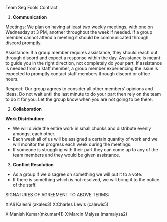 ﻿Team Seg Fools Contract

1. **Communication**

Meetings: We plan on having at least two weekly meetings, with one on Wednesday at 3 PM, another throughout the week if needed. If a group member cannot attend a meeting it should be communicated through discord promptly.

Assistance: If a group member requires assistance, they should reach out through discord and expect a response within the day. Assistance is meant to guide you in the right direction, not completely do your part. If assistance is needed from a staff member, a group member experiencing the issue is expected to promptly contact staff members through discord or office hours.

Respect: Our group agrees to consider all other members’ opinions and ideas. Do not wait until the last minute to do your part then rely on the team to do it for you. Let the group know when you are not going to be there.

2. **Collaboration**

**Work Distribution:**

- We will divide the entire work in small chunks and distribute evenly amongst each other.
- Each week all of us will be assigned a certain quantity of work and we will monitor the progress each week during the meetings.
- If someone is struggling with their part they can come up to any of the team members and they would be given assistance.
3. **Conflict Resolution**
- As a group if we disagree on something we will put it to a vote.
- If there is something which is not resolved, we will bring it to the notice of the staff.

SIGNATURES OF AGREEMENT TO ABOVE TERMS:

X:Ali Kaleshi (akales3) X:Charles Lewis (calewis5)

X:Manish Kumar(mkumar41) X:Marcin Malysa (mamalysa2)
